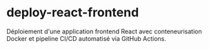 # deploy-react-frontend
Déploiement d'une application frontend React avec conteneurisation Docker et pipeline CI/CD automatisé via GitHub Actions.
